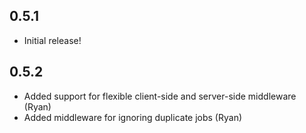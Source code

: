 0.5.1
-----------

- Initial release!

0.5.2
-----------

- Added support for flexible client-side and server-side middleware (Ryan)
- Added middleware for ignoring duplicate jobs (Ryan)
